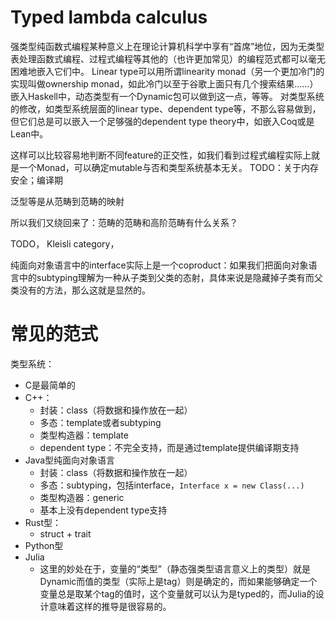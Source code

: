 # Typed lambda calculus

强类型纯函数式编程某种意义上在理论计算机科学中享有“首席”地位，因为无类型表处理函数式编程、过程式编程等其他的（也许更加常见）的编程范式都可以毫无困难地嵌入它们中。
Linear type可以用所谓linearity monad（另一个更加冷门的实现叫做ownership monad，如此冷门以至于谷歌上面只有几个搜索结果……）嵌入Haskell中，动态类型有一个Dynamic包可以做到这一点，等等。
对类型系统的修改，如类型系统层面的linear type、dependent type等，不那么容易做到，但它们总是可以嵌入一个足够强的dependent type theory中，如嵌入Coq或是Lean中。

这样可以比较容易地判断不同feature的正交性，如我们看到过程式编程实际上就是一个Monad，可以确定mutable与否和类型系统基本无关。
TODO：关于内存安全；编译期

泛型等是从范畴到范畴的映射

所以我们又绕回来了：范畴的范畴和高阶范畴有什么关系？

TODO， Kleisli category，

纯面向对象语言中的interface实际上是一个coproduct：如果我们把面向对象语言中的subtyping理解为一种从子类到父类的态射，具体来说是隐藏掉子类有而父类没有的方法，那么这就是显然的。

# 常见的范式

类型系统：

- C是最简单的
- C++：
  - 封装：class（将数据和操作放在一起）
  - 多态：template或者subtyping
  - 类型构造器：template
  - dependent type：不完全支持，而是通过template提供编译期支持
- Java型纯面向对象语言
  - 封装：class（将数据和操作放在一起）
  - 多态：subtyping，包括interface，`Interface x = new Class(...)`
  - 类型构造器：generic
  - 基本上没有dependent type支持
- Rust型：
  - struct + trait
- Python型
- Julia
  - 这里的妙处在于，变量的“类型”（静态强类型语言意义上的类型）就是Dynamic而值的类型（实际上是tag）则是确定的，而如果能够确定一个变量总是取某个tag的值时，这个变量就可以认为是typed的，而Julia的设计意味着这样的推导是很容易的。